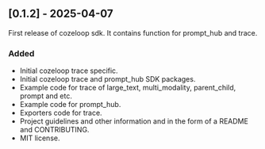 
## [0.1.2] - 2025-04-07

First release of cozeloop sdk.
It contains function for prompt_hub and trace.

### Added

- Initial cozeloop trace specific.
- Initial cozeloop trace and prompt_hub SDK packages.
- Example code for trace of large_text, multi_modality, parent_child, prompt and etc.
- Example code for prompt_hub.
- Exporters code for trace.
- Project guidelines and other information and  in the form of a README and CONTRIBUTING.
- MIT license.